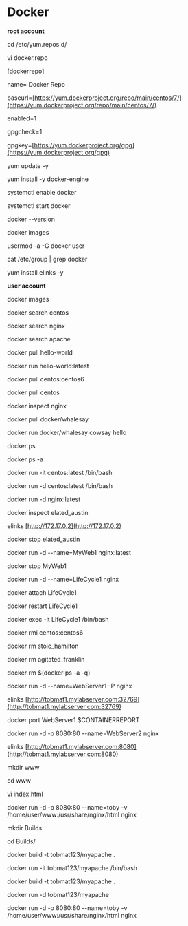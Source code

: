 # Docker

**root account**

cd /etc/yum.repos.d/

vi docker.repo

\[dockerrepo]

name= Docker Repo

baseurl=[https://yum.dockerproject.org/repo/main/centos/7/](https://yum.dockerproject.org/repo/main/centos/7/)

enabled=1

gpgcheck=1

gpgkey=[https://yum.dockerproject.org/gpg](https://yum.dockerproject.org/gpg)

yum update -y

yum install -y docker-engine

systemctl enable docker

systemctl start docker

docker --version

docker images

usermod -a -G docker user

cat /etc/group | grep docker

yum install elinks -y

**user account**

docker images

docker search centos

docker search nginx

docker search apache

docker pull hello-world

docker run hello-world:latest

docker pull centos:centos6

docker pull centos

docker inspect nginx

docker pull docker/whalesay

docker run docker/whalesay cowsay hello

docker ps

docker ps -a

docker run -it centos:latest /bin/bash

docker run -d centos:latest /bin/bash

docker run -d nginx:latest

docker inspect elated\_austin

elinks [http://172.17.0.2](http://172.17.0.2)

docker stop elated\_austin

docker run -d --name=MyWeb1 nginx:latest

docker stop MyWeb1

docker run -d --name=LifeCycle1 nginx

docker attach LifeCycle1

docker restart LifeCycle1

docker exec -it LifeCycle1 /bin/bash

docker rmi centos:centos6

docker rm stoic\_hamilton

docker rm agitated\_franklin

docker rm $(docker ps -a -q)

docker run -d --name=WebServer1 -P nginx

elinks [http://tobmat1.mylabserver.com:32769](http://tobmat1.mylabserver.com:32769)

docker port WebServer1 $CONTAINERREPORT

docker run -d -p 8080:80 --name=WebServer2 nginx

elinks [http://tobmat1.mylabserver.com:8080](http://tobmat1.mylabserver.com:8080)

mkdir www

cd www

vi index.html

docker run -d -p 8080:80 --name=toby -v /home/user/www:/usr/share/nginx/html nginx

mkdir Builds

cd Builds/

docker build -t tobmat123/myapache .

docker run -it tobmat123/myapache /bin/bash

docker build -t tobmat123/myapache .

docker run -d tobmat123/myapache

docker run -d -p 8080:80 --name=toby -v /home/user/www:/usr/share/nginx/html nginx
